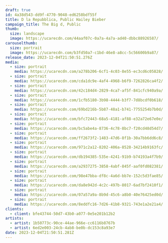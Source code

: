 ```yaml
---
draft: true
id: 4a38d543-dd9f-4770-9048-ed6258bdf55f
title: D la Repubblica, Public Hailey Bieber
campaign_title: T﻿he Big d, Public
thumb:
  size: landscape
  image: https://ucarecdn.com/44aaf07c-0a7a-4a7a-ad40-dbbc88926587/
carouselthumb:
  size: portrait
  image: https://ucarecdn.com/b3fd50a7-c1bd-46e8-a8cc-5c56600b9a87/
release_date: 2023-12-04T21:50:51.276Z
media:
  - size: portrait
    media: https://ucarecdn.com/a278b206-6cf1-4c03-8e55-ec3cd6c05828/
  - size: portrait
    media: https://ucarecdn.com/cda1dc9e-4af4-4968-b6f9-7262826ca4f2/
  - size: portrait
    media: https://ucarecdn.com/42c184d4-2829-4ca7-af5f-841cfc940a9a/
  - size: portrait
    media: https://ucarecdn.com/1cfb5180-3b98-4444-b3f7-7d8bcdf0b618/
  - size: portrait
    media: https://ucarecdn.com/69bd216b-5b87-48a1-b741-7755254b7b0d/
  - size: portrait
    media: https://ucarecdn.com/bfc72443-68a5-4181-af88-e32a72e67e0e/
  - size: portrait
    media: https://ucarecdn.com/bc5abe4a-8736-4c78-8bc7-f20cd48d54d7/
  - size: portrait
    media: https://ucarecdn.com/ff2673f2-1483-47d6-8f1b-30a7bb6dd6c8/
  - size: portrait
    media: https://ucarecdn.com/971c2a12-8202-406a-8528-34214b9163fc/
  - size: portrait
    media: https://ucarecdn.com/db194385-535e-4241-91b9-b74193a4f7b9/
  - size: portrait
    media: https://ucarecdn.com/a2937275-3858-4abf-845f-aaf0fd082381/
  - size: portrait
    media: https://ucarecdn.com/98e47bba-df8c-4a6d-bb7e-152c5d3fae85/
  - size: portrait
    media: https://ucarecdn.com/da8e942d-4c2c-497b-8017-6ad7bf2410f1/
  - size: portrait
    media: https://ucarecdn.com/07a57a9a-8b9d-45c6-a8b0-40e76425ed0d/
  - size: portrait
    media: https://ucarecdn.com/8eddfc16-7d26-41b8-9321-743e1a2e21a4/
clients:
  - client: bfe43744-50d7-43b0-a077-0e5e201b12b2
artists:
  - artist: 1b50773c-90ce-44ae-966e-cc6116b8767b
  - artist: 6ed2e003-24cb-4ab8-be0b-dc153c8a93e7
date: 2023-12-04T21:50:51.281Z
---
```

